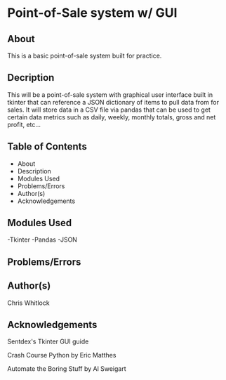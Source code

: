 # Point-of-Sale system w/ GUI

## About

This is a basic point-of-sale system built for practice.

## Decription

This will be a point-of-sale system with graphical user interface built in tkinter that can reference a JSON dictionary of items to pull data from for sales. It will store data in a CSV file via pandas that can be used to get certain data metrics such as daily, weekly, monthly totals, gross and net profit, etc...

## Table of Contents
- About
- Description
- Modules Used
- Problems/Errors
- Author(s)
- Acknowledgements

## Modules Used
-Tkinter
-Pandas
-JSON

## Problems/Errors

## Author(s)

Chris Whitlock

## Acknowledgements

Sentdex's Tkinter GUI guide

Crash Course Python by Eric Matthes

Automate the Boring Stuff by Al Sweigart